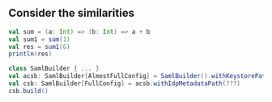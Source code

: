 ## Consider the similarities
```scala
val sum = (a: Int) => (b: Int) => a + b
val sum1 = sum(1)
val res = sum1(6)
println(res)
```

```scala
class SamlBuilder { ... }
val acsb: SamlBuilder[AlmostFullConfig] = SamlBuilder().withKeystorePath(???).withKeystorePassword(???)...
val csb: SamlBuilder[FullConfig] = acsb.withIdpMetadataPath(???)
csb.build()
```

